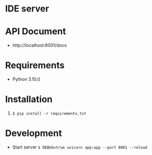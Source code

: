 # IDE server

# API Document
- http://localhost:8001/docs

# Requirements
- Python 3.10.0

# Installation
1. `$ pip install -r requirements.txt`

# Development
- Start server
    `$ DEBUG=true uvicorn app:app --port 8001 --reload`